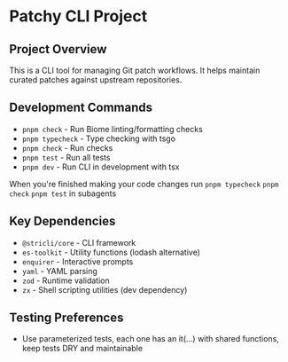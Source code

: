 # Patchy CLI Project

## Project Overview

This is a CLI tool for managing Git patch workflows. It helps maintain curated patches against upstream repositories.

## Development Commands

- `pnpm check` - Run Biome linting/formatting checks
- `pnpm typecheck` - Type checking with tsgo
- `pnpm check` - Run checks 
- `pnpm test` - Run all tests
- `pnpm dev` - Run CLI in development with tsx

When you're finished making your code changes run `pnpm typecheck`  `pnpm check` `pnpm test` in subagents

## Key Dependencies

- `@stricli/core` - CLI framework
- `es-toolkit` - Utility functions (lodash alternative)
- `enquirer` - Interactive prompts
- `yaml` - YAML parsing
- `zod` - Runtime validation
- `zx` - Shell scripting utilities (dev dependency)

## Testing Preferences

- Use parameterized tests, each one has an it(...) with shared functions, keep tests DRY and maintainable
